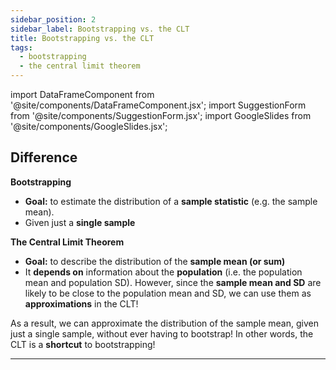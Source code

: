 ```yaml
---
sidebar_position: 2
sidebar_label: Bootstrapping vs. the CLT
title: Bootstrapping vs. the CLT
tags: 
  - bootstrapping
  - the central limit theorem
---
```


import DataFrameComponent from '@site/components/DataFrameComponent.jsx';
import SuggestionForm from '@site/components/SuggestionForm.jsx';
import GoogleSlides from '@site/components/GoogleSlides.jsx';

## Difference

**Bootstrapping** 
- **Goal:** to estimate the distribution of a **sample statistic** (e.g. the sample mean).
- Given just a **single sample**

**The Central Limit Theorem**
- **Goal:** to describe the distribution of the **sample mean (or sum)**
- It **depends on** information about the **population** (i.e. the population mean and population SD). However, since the **sample mean and SD** are likely to be close to the population mean and SD, we can use them as **approximations** in the CLT!

As a result, we can approximate the distribution of the sample mean, given just a single sample, without ever having to bootstrap!
In other words, the CLT is a **shortcut** to bootstrapping!




---
<SuggestionForm/>